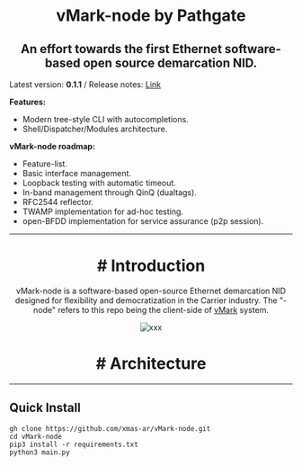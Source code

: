 <h1 align="center">vMark-node by Pathgate</h1>
<h2 align="center">An effort towards the first Ethernet software-based open source demarcation NID.</h2>

Latest version: **0.1.1** / Release notes: [Link](https://github.com/xmas-ar/vMark-node/blob/public/docs/base/release_notes.md) 

**Features:**
- Modern tree-style CLI with autocompletions.
- Shell/Dispatcher/Modules architecture.

**vMark-node roadmap:**
 - Feature-list.
 - Basic interface management.
 - Loopback testing with automatic timeout.
 - In-band management through QinQ (dualtags).
 - RFC2544 reflector.
 - TWAMP implementation for ad-hoc testing.
 - open-BFDD implementation for service assurance (p2p session).
___

<h1 align="center"># Introduction</h1>

<p align="center">
vMark-node is a software-based open-source Ethernet demarcation NID designed for flexibility and democratization in the Carrier industry.
The "-node" refers to this repo being the client-side of <a href="https://github.com/xmas-ar/vMark">vMark</a> system.
</p>


<p align="center">
  <img src="https://github.com/user-attachments/assets/e08cc38e-dac9-4554-846d-2ac7effc18a2" alt="xxx">
</p>

<h1 align="center"># Architecture</h1>


___

## Quick Install

```
gh clone https://github.com/xmas-ar/vMark-node.git
cd vMark-node
pip3 install -r requirements.txt
python3 main.py
